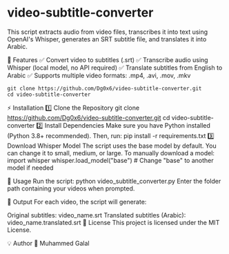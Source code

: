 # video-subtitle-converter
This script extracts audio from video files, transcribes it into text using OpenAI's Whisper, generates an SRT subtitle file, and translates it into Arabic.

🔹 Features
✅ Convert video to subtitles (.srt)
✅ Transcribe audio using Whisper (local model, no API required)
✅ Translate subtitles from English to Arabic
✅ Supports multiple video formats: .mp4, .avi, .mov, .mkv
```
git clone https://github.com/Dg0x6/video-subtitle-converter.git
cd video-subtitle-converter
```


⚡ Installation
1️⃣ Clone the Repository
git clone https://github.com/Dg0x6/video-subtitle-converter.git
cd video-subtitle-converter
2️⃣ Install Dependencies
Make sure you have Python installed (Python 3.8+ recommended). Then, run:
pip install -r requirements.txt
3️⃣ Download Whisper Model
The script uses the base model by default. You can change it to small, medium, or large.
To manually download a model:
import whisper
whisper.load_model("base")  # Change "base" to another model if needed

🚀 Usage
Run the script:
python video_subtitle_converter.py
Enter the folder path containing your videos when prompted.

🎯 Output
For each video, the script will generate:

Original subtitles: video_name.srt
Translated subtitles (Arabic): video_name.translated.srt
📜 License
This project is licensed under the MIT License.

💡 Author
👤 Muhammed Galal
